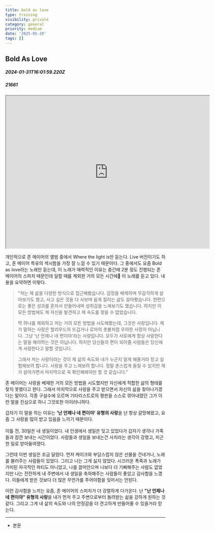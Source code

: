 ```yaml
---
title: bold as love
type: training
visibility: private
category: general
priority: medium
date: '2025-05-20'
tags: []
---
```

## Bold As Love
##### 2024-01-31T16:01:59.220Z
##### 21661

<div data-youtube-video=""><iframe width="640" height="480" allowfullscreen="true" autoplay="false" disablekbcontrols="false" enableiframeapi="false" endtime="0" ivloadpolicy="0" loop="false" modestbranding="true" origin="" playlist="" src="https://www.youtube-nocookie.com/embed/PQOWnHmBlbM?modestbranding=1" start="0"></iframe></div><p>개인적으로 존 메이어의 앨범 중에서 Where the light is만 듣는다. Live 버전이기도 하고, 존 메이어 특유의 섹시함을 가장 잘 느낄 수 있기 때문이다. 그 중에서도 요즘 Bold as love라는 노래만 듣는데, 이 노래가 매력적인 이유는 중간에 2분 정도 진행되는 존 메이어의 스피치 때문인데 일할 때를 제외한 거의 모든 시간에 이 노래를 듣고 있다. 내용을 요약하면 이렇다.</p><blockquote><p>"저는 제 삶을 다양한 방식으로 접근해봤습니다. 감정을 배제하며 무감각하게 살아보기도 했고, 사고 싶은 것을 다 사보며 쉽게 질리는 삶도 살아봤습니다. 한편으로는 좋은 성과를 혼자서 만들어내며 성취감을 느껴보기도 했습니다. 하지만 이 모든 방법에도 제 자신을 발견하고 제 속도를 찾을 수 없었습니다.<br></p><p>딱 하나를 제외하고 저는 거의 모든 방법을 시도해봤는데, 그것은 사랑입니다. 제가 말하는 사랑은 할리우드의 뜨겁거나 로마의 촛불처럼 우아한 사랑이 아닙니다. 그냥 '난 언제나 네 편이야'라는 사랑입니다. 모두가 서로에게 항상 사랑한다는 말을 해야하는 것은 아닙니다. 하지만 당신들의 편이 되어줄 사람들은 당신에게 사랑한다고 말할 것입니다.<br></p><p>그래서 저는 사랑이라는 것이 제 삶의 속도와 내가 누군지 알게 해줄거라 믿고 실험해보려 합니다. 사랑을 주고 느껴보려 합니다. 정말 촌스럽게 들릴 수 있지만 제가 살아가면서 마지막으로 꼭 확인해봐야만 할 것 같습니다."</p></blockquote><p>존 메이어는 사랑을 베재한 거의 모든 방법을 시도했지만 자신에게 적합한 삶의 형태를 찾지 못했다고 한다. 그래서 마지막으로 사랑을 주고 받으면서 자신의 삶을 찾아나가겠다는 말이다. 각종 구설수에 오르며 기타리스트로의 평판을 스스로 깎아내렸던 그가 이런 말을 진심으로 하니 그것또한 아이러니하다.<br></p><p><span>갑자기 이 말을 하는 이유는 </span><strong>'난 언제나 네 편이야' 유형의 사랑</strong><span>을 난 항상 갈망해왔고, 요즘 그 사랑을 많이 받고 있음을 느끼기 때문이다.</span><br><br>이틀 전, 30일은 내 생일이었다. 내 인생에서 생일은 잊고 있었다가 갑자기 생각나 가족들과 잠깐 보내는 시간이었다. 사람들과 생일을 보내는건 사치라는 생각이 강했고, 피곤한 일로 받아들여졌다.<br></p><p>그런데 이번 생일은 조금 달랐다. 먼저 케이크와 부담스럽지 않은 선물을 건네거나, 노래를 불러주는 사람들이 있었다. 그리고 나는 그게 싫지 않았다. 시끄러운 폭죽과 노래가 가미된 자극적인 파티도 아니었고, 나를 끌어안으며 나보다 더 기뻐해주는 사람도 없었지만 나는 잔잔하게 내 주변에서 내 생일을 축하해주는 사람들이 좋았고 감사함을 느꼈다. 이들에게 받은 것보다 더 많은 무언가를 주어야함을 잊어서는 안된다.<br></p><p><span>이런 감사함을 느끼는 요즘, 존 메이어의 스피치가 더 강렬하게 다가온다. 난 </span><strong>"난 언제나 네 편이야" 유형의 사랑</strong><span>을 내가 먼저 주고 주변으로부터 돌려받는 삶을 강하게 원하는 것 같다. 그리고 그게 내 삶의 속도와 나의 안정감을 더 견고하게 만들어줄 수 있을거라 믿는다.</span></p><hr class="my-4 border-none bg-gray-300 h-[1px]"><ul><li><p>본문</p><div class="bookmark" data="{&quot;metadata&quot;:{&quot;title&quot;:&quot;Bold As Love&quot;,&quot;description&quot;:&quot;Bold As Love - John Mayer 개인적으로 존 메이어의 앨범 중에서 Where the light is만 듣는다. Live 버전이기도 하고, 존 메이어 특유의 섹시함을 가장 잘 느낄 수 있기 때문이다. 그 중에서도 요즘 Bold as love라는 노래만 듣는데, 이 노래가 매력적인 이유는 중간에 2분 정도 진행되는 존 메이어의 스피치 때문이다. 내용을 요약하면 이렇다. \&quot;저는 제 삶을 다양한 방식으로 접근해봤습니다. 감정을 배제하며 무감각하게 살아보기도 했고, 사고 싶은 것을 다 사보며 쉽게 질리는 삶도 살아봤습니다. 한편으로는 좋은 성과를 혼자서 만들어내며 성취감을 느껴보기도 했습니다. 하지만 이 모든 방법에도 제 자신을 발견하고 제 속도를 찾을 수 없었습니다.&quot;,&quot;language&quot;:&quot;en&quot;,&quot;type&quot;:&quot;article&quot;,&quot;url&quot;:&quot;https://williamjung0130.substack.com/p/bold-as-love&quot;,&quot;provider&quot;:&quot;open substack&quot;,&quot;author&quot;:&quot;William Jung&quot;,&quot;image&quot;:&quot;https://substackcdn.com/image/fetch/w_1200,h_600,c_fill,f_jpg,q_auto:good,fl_progressive:steep,g_auto/https%3A%2F%2Fsubstack-post-media.s3.amazonaws.com%2Fpublic%2Fimages%2Fdd0e8831-947d-47e3-9485-86e0e69ab724_1000x929.jpeg&quot;,&quot;icon&quot;:&quot;https://substackcdn.com/image/fetch/f_auto,q_auto:good,fl_progressive:steep/https%3A%2F%2Fsubstack-post-media.s3.amazonaws.com%2Fpublic%2Fimages%2Fdde7d263-ad11-4aa5-8f7e-4fffba3d57a1%2Fapple-touch-icon-1024x1024.png&quot;}}"></div></li></ul>

